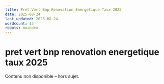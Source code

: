 ```yaml
---
title: Pret Vert Bnp Renovation Energetique Taux 2025
date: 2025-08-24
last_updated: 2025-08-24
wordcount: 13
robots: noindex
---
```


# pret vert bnp renovation energetique taux 2025

Contenu non disponible – hors sujet.